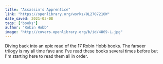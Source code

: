 ```yaml
---
title: "Assassin's Apprentice"
link: "https://openlibrary.org/works/OL2707210W"
date_saved: 2021-03-08
tags: ["books"]
author: "Robin Hobb"
image: "http://covers.openlibrary.org/b/id/4869-L.jpg"
---
```


Diving back into an epic read of the 17 Robin Hobb books. The farseer trilogy is my all time fave and I've read these books several times before but I'm starting here to read them all in order.
